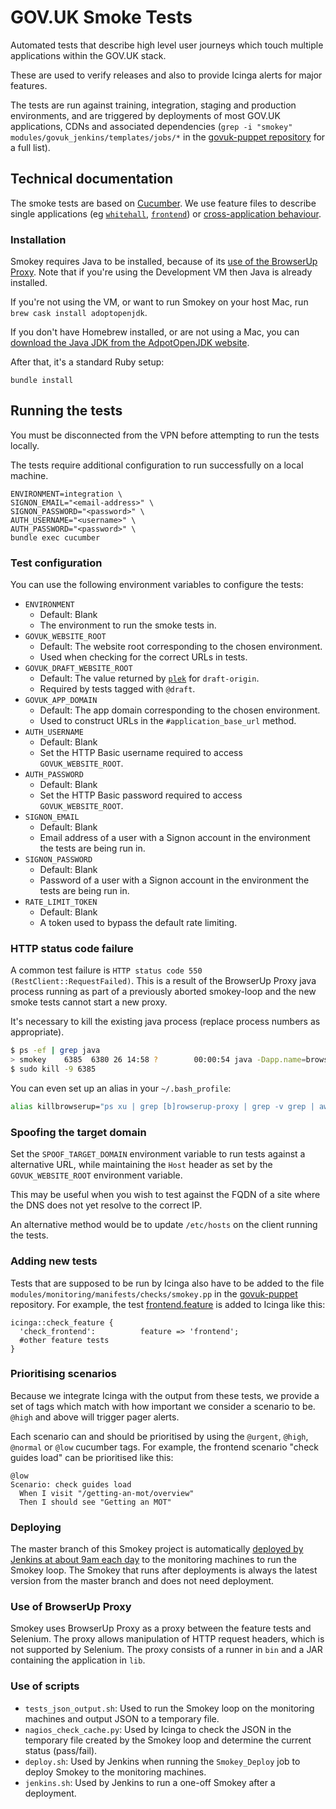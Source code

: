 # GOV.UK Smoke Tests

Automated tests that describe high level user journeys which touch multiple
applications within the GOV.UK stack.

These are used to verify releases and also to provide Icinga alerts for major
features.

The tests are run against training, integration, staging and production environments, and are triggered by deployments of most GOV.UK applications, CDNs and associated dependencies (`grep -i "smokey" modules/govuk_jenkins/templates/jobs/*` in the [govuk-puppet repository](https://github.com/alphagov/govuk-puppet) for a full list).

## Technical documentation

The smoke tests are based on [Cucumber](https://cucumber.io/). We use feature
files to describe single applications (eg
[`whitehall`](https://github.com/alphagov/whitehall),
[`frontend`](https://github.com/alphagov/frontend)) or [cross-application behaviour](features/gov_uk.feature).

### Installation

Smokey requires Java to be installed, because of its [use of the BrowserUp Proxy](#use-of-browserup-proxy). Note that if you're using the Development VM then Java is already installed.

If you're not using the VM, or want to run Smokey on your host Mac, run `brew cask install adoptopenjdk`.

If you don't have Homebrew installed, or are not using a Mac, you can [download the Java JDK from the AdpotOpenJDK website](https://adoptopenjdk.net/).

After that, it's a standard Ruby setup:

```
bundle install
```

## Running the tests

You must be disconnected from the VPN before attempting to run the tests locally.

The tests require additional configuration to run successfully on a local machine.

```
ENVIRONMENT=integration \
SIGNON_EMAIL="<email-address>" \
SIGNON_PASSWORD="<password>" \
AUTH_USERNAME="<username>" \
AUTH_PASSWORD="<password>" \
bundle exec cucumber
```

### Test configuration

You can use the following environment variables to configure the tests:

* `ENVIRONMENT`
  * Default: Blank
  * The environment to run the smoke tests in.
* `GOVUK_WEBSITE_ROOT`
  * Default: The website root corresponding to the chosen environment.
  * Used when checking for the correct URLs in tests.
* `GOVUK_DRAFT_WEBSITE_ROOT`
  * Default: The value returned by [`plek`](http://github.com/alphagov/plek) for `draft-origin`.
  * Required by tests tagged with `@draft`.
* `GOVUK_APP_DOMAIN`
  * Default: The app domain corresponding to the chosen environment.
  * Used to construct URLs in the `#application_base_url` method.
* `AUTH_USERNAME`
  * Default: Blank
  * Set the HTTP Basic username required to access `GOVUK_WEBSITE_ROOT`.
* `AUTH_PASSWORD`
  * Default: Blank
  * Set the HTTP Basic password required to access `GOVUK_WEBSITE_ROOT`.
* `SIGNON_EMAIL`
  * Default: Blank
  * Email address of a user with a Signon account in the environment the tests are being run in.
* `SIGNON_PASSWORD`
  * Default: Blank
  * Password of a user with a Signon account in the environment the tests are being run in.
* `RATE_LIMIT_TOKEN`
  * Default: Blank
  * A token used to bypass the default rate limiting.

### HTTP status code failure

A common test failure is `HTTP status code 550 (RestClient::RequestFailed)`. This is a result of the BrowserUp Proxy java process running as part of a previously aborted smokey-loop and the new smoke tests cannot start a new proxy.

It's necessary to kill the existing java process (replace process numbers as appropriate).

```sh
$ ps -ef | grep java
> smokey    6385  6380 26 14:58 ?        00:00:54 java -Dapp.name=browserup-proxy -Dbasedir=/opt/smokey -jar /opt/smokey/lib/browserup-dist-2.0.1.jar --port 3222
$ sudo kill -9 6385
```

You can even set up an alias in your `~/.bash_profile`:

```sh
alias killbrowserup="ps xu | grep [b]rowserup-proxy | grep -v grep | awk '{ print \$2 }' | xargs kill -9"
```

### Spoofing the target domain

Set the `SPOOF_TARGET_DOMAIN` environment variable to run tests against a alternative URL, while maintaining the `Host` header as set by the `GOVUK_WEBSITE_ROOT` environment variable.

This may be useful when you wish to test against the FQDN of a site where the DNS does not yet resolve to the correct IP.

An alternative method would be to update `/etc/hosts` on the client running the tests.

### Adding new tests

Tests that are supposed to be run by Icinga also have to be added to the file
`modules/monitoring/manifests/checks/smokey.pp` in the [govuk-puppet](https://github.com/alphagov/govuk-puppet) repository. For
example, the test [frontend.feature](/features/frontend.feature)
is added to Icinga like this:

```puppet
icinga::check_feature {
  'check_frontend':          feature => 'frontend';
  #other feature tests
}
```

### Prioritising scenarios

Because we integrate Icinga with the output from these tests, we provide a set
of tags which match with how important we consider a scenario to be. `@high` and
above will trigger pager alerts.

Each scenario can and should be prioritised by using the `@urgent`, `@high`,
`@normal` or `@low` cucumber tags. For example, the frontend scenario "check
guides load" can be prioritised like this:

```cucumber
@low
Scenario: check guides load
  When I visit "/getting-an-mot/overview"
  Then I should see "Getting an MOT"
```

### Deploying

The master branch of this Smokey project is automatically [deployed by Jenkins at about 9am each day](https://github.com/alphagov/govuk-puppet/blob/master/modules/govuk_jenkins/templates/jobs/smokey_deploy.yaml.erb#L33) to the monitoring machines to run the Smokey loop. The Smokey that runs after deployments is always the latest version from the master branch and does not need deployment.

### Use of BrowserUp Proxy

Smokey uses BrowserUp Proxy as a proxy between the feature tests and Selenium. The proxy allows manipulation of HTTP request headers, which is not supported by Selenium. The proxy consists of a runner in `bin` and a JAR containing the application in `lib`.

### Use of scripts

* `tests_json_output.sh`: Used to run the Smokey loop on the monitoring machines and output JSON to a temporary file.
* `nagios_check_cache.py`: Used by Icinga to check the JSON in the temporary file created by the Smokey loop and determine the current status (pass/fail).
* `deploy.sh`: Used by Jenkins when running the `Smokey_Deploy` job to deploy Smokey to the monitoring machines.
* `jenkins.sh`: Used by Jenkins to run a one-off Smokey after a deployment.

